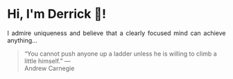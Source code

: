 # Hi, I'm Derrick 👋!
<p align="justify">I admire uniqueness and believe that a clearly focused mind can achieve anything...</p> 
<!-- #quote-start -->
<blockquote>&ldquo;You cannot push anyone up a ladder unless he is willing to climb a little himself.&rdquo; &mdash; <footer>Andrew Carnegie</footer></blockquote>
<!-- #quote-end -->
